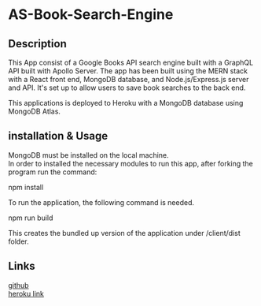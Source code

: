 # AS-Book-Search-Engine

## Description

This App consist of a Google Books API search engine built with a GraphQL API built with Apollo Server. The app has been built using the MERN stack with a React front end, MongoDB database, and Node.js/Express.js server and API. It's set up to allow users to save book searches to the back end.   

This applications is deployed to Heroku with a MongoDB database using MongoDB Atlas.  


## installation & Usage

MongoDB must be installed on the local machine.   
In order to installed the necessary modules to run this app, after forking the program run the command:   

npm install


To run the application, the following command is needed.   

npm run build

This creates the bundled up version of the application under /client/dist folder. 


## Links

[github](https://github.com/asantidrian/AS-Book-Search-Engine)    
[heroku link]()